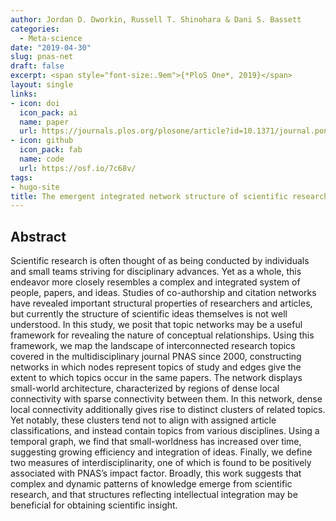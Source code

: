 ```yaml
---
author: Jordan D. Dworkin, Russell T. Shinohara & Dani S. Bassett
categories:
  - Meta-science
date: "2019-04-30"
slug: pnas-net
draft: false
excerpt: <span style="font-size:.9em">{*PloS One*, 2019}</span>
layout: single
links:
- icon: doi
  icon_pack: ai
  name: paper
  url: https://journals.plos.org/plosone/article?id=10.1371/journal.pone.0216146
- icon: github
  icon_pack: fab
  name: code
  url: https://osf.io/7c68v/
tags:
- hugo-site
title: The emergent integrated network structure of scientific research
---
```


## Abstract

Scientific research is often thought of as being conducted by individuals and small teams striving for disciplinary advances. Yet as a whole, this endeavor more closely resembles a complex and integrated system of people, papers, and ideas. Studies of co-authorship and citation networks have revealed important structural properties of researchers and articles, but currently the structure of scientific ideas themselves is not well understood. In this study, we posit that topic networks may be a useful framework for revealing the nature of conceptual relationships. Using this framework, we map the landscape of interconnected research topics covered in the multidisciplinary journal PNAS since 2000, constructing networks in which nodes represent topics of study and edges give the extent to which topics occur in the same papers. The network displays small-world architecture, characterized by regions of dense local connectivity with sparse connectivity between them. In this network, dense local connectivity additionally gives rise to distinct clusters of related topics. Yet notably, these clusters tend not to align with assigned article classifications, and instead contain topics from various disciplines. Using a temporal graph, we find that small-worldness has increased over time, suggesting growing efficiency and integration of ideas. Finally, we define two measures of interdisciplinarity, one of which is found to be positively associated with PNAS’s impact factor. Broadly, this work suggests that complex and dynamic patterns of knowledge emerge from scientific research, and that structures reflecting intellectual integration may be beneficial for obtaining scientific insight.